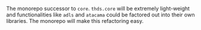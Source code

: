 The monorepo successor to `core`.
`thds.core` will be extremely light-weight and functionalities like `adls` and `atacama` could be factored out into their
own libraries. The monorepo will make this refactoring easy.

